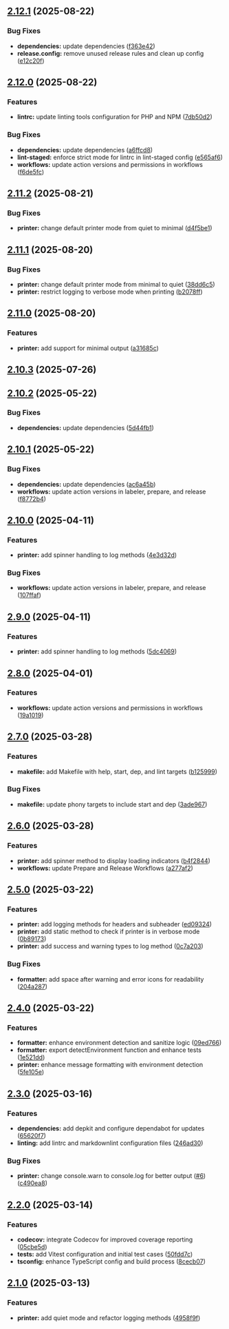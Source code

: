 ## [2.12.1](https://github.com/SP-Packages/printer/compare/v2.12.0...v2.12.1) (2025-08-22)

### Bug Fixes

* **dependencies:** update dependencies ([f363e42](https://github.com/SP-Packages/printer/commit/f363e421b386291a04b121e7511b23d3b69f322e))
* **release.config:** remove unused release rules and clean up config ([e12c20f](https://github.com/SP-Packages/printer/commit/e12c20f7bb52c9a5c50f8048b1b83cf2666ac48a))

## [2.12.0](https://github.com/SP-Packages/printer/compare/v2.11.2...v2.12.0) (2025-08-22)

### Features

* **lintrc:** update linting tools configuration for PHP and NPM ([7db50d2](https://github.com/SP-Packages/printer/commit/7db50d27b302b3650ca180e70ba7cc438a53dadf))

### Bug Fixes

* **dependencies:** update dependencies ([a6ffcd8](https://github.com/SP-Packages/printer/commit/a6ffcd82f34def0baf6aa55f592677d4d600b513))
* **lint-staged:** enforce strict mode for lintrc in lint-staged config ([e565af6](https://github.com/SP-Packages/printer/commit/e565af6f816dd45ff673c1d6958fc6edbef89f0b))
* **workflows:** update action versions and permissions in workflows ([f6de5fc](https://github.com/SP-Packages/printer/commit/f6de5fc899247d8ebb476ca9468363196830c3f3))

## [2.11.2](https://github.com/SP-Packages/printer/compare/v2.11.1...v2.11.2) (2025-08-21)

### Bug Fixes

* **printer:** change default printer mode from quiet to minimal ([d4f5be1](https://github.com/SP-Packages/printer/commit/d4f5be17e4d1b3907acc3c796ad807ee80be0478))

## [2.11.1](https://github.com/SP-Packages/printer/compare/v2.11.0...v2.11.1) (2025-08-20)

### Bug Fixes

* **printer:** change default printer mode from minimal to quiet ([38dd6c5](https://github.com/SP-Packages/printer/commit/38dd6c5646de8b0bd3fe66c3731c1eed71860d68))
* **printer:** restrict logging to verbose mode when printing ([b2078ff](https://github.com/SP-Packages/printer/commit/b2078ff2ecfc63efa53628fd82534b4ca2780ad1))

## [2.11.0](https://github.com/SP-Packages/printer/compare/v2.10.3...v2.11.0) (2025-08-20)

### Features

* **printer:** add support for minimal output ([a31685c](https://github.com/SP-Packages/printer/commit/a31685c11dba854570ec9372569fc99263fb1be9))

## [2.10.3](https://github.com/SP-Packages/printer/compare/v2.10.2...v2.10.3) (2025-07-26)

## [2.10.2](https://github.com/SP-Packages/printer/compare/v2.10.1...v2.10.2) (2025-05-22)

### Bug Fixes

* **dependencies:** update dependencies ([5d44fb1](https://github.com/SP-Packages/printer/commit/5d44fb186d5d11b9bf16864cc088b6e6aa2e63d1))

## [2.10.1](https://github.com/SP-Packages/printer/compare/v2.10.0...v2.10.1) (2025-05-22)

### Bug Fixes

* **dependencies:** update dependencies ([ac6a45b](https://github.com/SP-Packages/printer/commit/ac6a45b765e9218ac12aedacbf35f1b88d657fbd))
* **workflows:** update action versions in labeler, prepare, and release ([f8772b4](https://github.com/SP-Packages/printer/commit/f8772b4494daf61b7fd209b081dccd2a5c5e6e3a))

## [2.10.0](https://github.com/SP-Packages/printer/compare/v2.9.0...v2.10.0) (2025-04-11)

### Features

* **printer:** add spinner handling to log methods ([4e3d32d](https://github.com/SP-Packages/printer/commit/4e3d32db4a6b5f2c27eed389334c6ea446d5924f))

### Bug Fixes

* **workflows:** update action versions in labeler, prepare, and release ([107ffaf](https://github.com/SP-Packages/printer/commit/107ffaf04a30d2e483b48a0a464b49ccafcc1ab1))

## [2.9.0](https://github.com/SP-Packages/printer/compare/v2.8.0...v2.9.0) (2025-04-11)

### Features

* **printer:** add spinner handling to log methods ([5dc4069](https://github.com/SP-Packages/printer/commit/5dc40693b6d47ad4bca75d5a59ce464c507be2f1))

## [2.8.0](https://github.com/SP-Packages/printer/compare/v2.7.0...v2.8.0) (2025-04-01)

### Features

* **workflows:** update action versions and permissions in workflows ([19a1019](https://github.com/SP-Packages/printer/commit/19a10197eccaf8068e50ce3329ad4945ee5d43db))

## [2.7.0](https://github.com/SP-Packages/printer/compare/v2.6.0...v2.7.0) (2025-03-28)

### Features

* **makefile:** add Makefile with help, start, dep, and lint targets ([b125999](https://github.com/SP-Packages/printer/commit/b125999fbac920128702cacbfff55238436355d0))

### Bug Fixes

* **makefile:** update phony targets to include start and dep ([3ade967](https://github.com/SP-Packages/printer/commit/3ade96745aca57293ccdb63e33051ff8423341cb))

## [2.6.0](https://github.com/SP-Packages/printer/compare/v2.5.0...v2.6.0) (2025-03-28)

### Features

* **printer:** add spinner method to display loading indicators ([b4f2844](https://github.com/SP-Packages/printer/commit/b4f284429534adb0b33fd9a1b81300c2a2508221))
* **workflows:** update Prepare and Release Workflows ([a277af2](https://github.com/SP-Packages/printer/commit/a277af2d8d82e9a76d96207fb42f67b378df10e7))

## [2.5.0](https://github.com/SP-Packages/printer/compare/v2.4.0...v2.5.0) (2025-03-22)

### Features

* **printer:** add logging methods for headers and subheader ([ed09324](https://github.com/SP-Packages/printer/commit/ed0932434d33ccc58afc7178aa566048f920248a))
* **printer:** add static method to check if printer is in verbose mode ([0b89173](https://github.com/SP-Packages/printer/commit/0b89173722b1cb46d0e9e25ebf810c9edb545d9d))
* **printer:** add success and warning types to log method ([0c7a203](https://github.com/SP-Packages/printer/commit/0c7a203213a8365f0cfeafb7b9115d62193522f3))

### Bug Fixes

* **formatter:** add space after warning and error icons for readability ([204a287](https://github.com/SP-Packages/printer/commit/204a287f08c5966005849ce425fb054df9284d50))

## [2.4.0](https://github.com/SP-Packages/printer/compare/v2.3.0...v2.4.0) (2025-03-22)

### Features

* **formatter:** enhance environment detection and sanitize logic ([09ed766](https://github.com/SP-Packages/printer/commit/09ed7660f0c111bcbd4d4bac401f72235469f485))
* **formatter:** export detectEnvironment function and enhance tests ([1e521dd](https://github.com/SP-Packages/printer/commit/1e521dd47529599887970bc7ee723b289cb9fa3d))
* **printer:** enhance message formatting with environment detection ([5fe105e](https://github.com/SP-Packages/printer/commit/5fe105e2c5ed41a2a73031066070ee5108fc589c))

## [2.3.0](https://github.com/SP-Packages/printer/compare/v2.2.0...v2.3.0) (2025-03-16)

### Features

* **dependencies:** add depkit and configure dependabot for updates ([65620f7](https://github.com/SP-Packages/printer/commit/65620f777ff1d87e80a95ae8ec3e922b786056b9))
* **linting:** add lintrc and markdownlint configuration files ([246ad30](https://github.com/SP-Packages/printer/commit/246ad307703e1e44ef3fae18cef6f004d2b540aa))

### Bug Fixes

* **printer:** change console.warn to console.log for better output ([#6](https://github.com/SP-Packages/printer/issues/6)) ([c490ea8](https://github.com/SP-Packages/printer/commit/c490ea8142fd2c0cfe28185de269117450a5d9ae))

## [2.2.0](https://github.com/SP-Packages/printer/compare/v2.1.0...v2.2.0) (2025-03-14)

### Features

* **codecov:** integrate Codecov for improved coverage reporting ([05cbe5d](https://github.com/SP-Packages/printer/commit/05cbe5df885bd02873b6b14659d8c76b3fea549f))
* **tests:** add Vitest configuration and initial test cases ([50fdd7c](https://github.com/SP-Packages/printer/commit/50fdd7c66c02a32a65b2791a624b0df2c02de3a5))
* **tsconfig:** enhance TypeScript config and build process ([8cecb07](https://github.com/SP-Packages/printer/commit/8cecb079ddd25f22385b8d3b4b0ab6603c535d2d))

## [2.1.0](https://github.com/SP-Packages/printer/compare/v2.0.0...v2.1.0) (2025-03-13)

### Features

* **printer:** add quiet mode and refactor logging methods ([4958f9f](https://github.com/SP-Packages/printer/commit/4958f9f3c6efacb5937653cabfa8239634102c6d))
